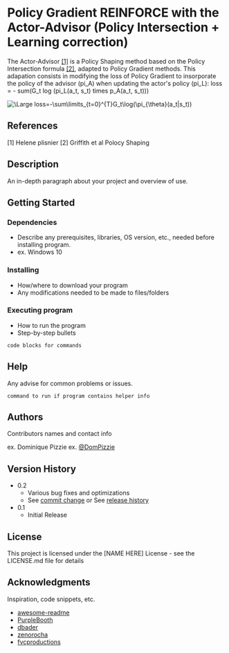 # Policy Gradient REINFORCE with the Actor-Advisor (Policy Intersection + Learning correction)

The Actor-Advisor [[1]](#1) is a Policy Shaping method based on the Policy Intersection formula [[2]](#2), adapted to Policy Gradient methods. This adapation consists in modifying the loss of Policy Gradient to insorporate the policy of the advisor (pi_A) when updating the actor's policy (pi_L): loss = - sum(G_t log (pi_L(a_t, s_t) times p_A(a_t, s_t)))


<img src="https://latex.codecogs.com/svg.latex?\Large&space;loss=-\sum\limits_{t=0}^{T}G_t\log(\pi_{\theta}(a_t|s_t))" title="\Large loss=-\sum\limits_{t=0}^{T}G_t\log(\pi_{\theta}(a_t|s_t))" />

## References
<a id="1">[1]</a>
Helene plisnier
<a id="2">[2]</a>
Griffith et al Polocy Shaping

## Description

An in-depth paragraph about your project and overview of use.

## Getting Started

### Dependencies

* Describe any prerequisites, libraries, OS version, etc., needed before installing program.
* ex. Windows 10

### Installing

* How/where to download your program
* Any modifications needed to be made to files/folders

### Executing program

* How to run the program
* Step-by-step bullets
```
code blocks for commands
```

## Help

Any advise for common problems or issues.
```
command to run if program contains helper info
```

## Authors

Contributors names and contact info

ex. Dominique Pizzie
ex. [@DomPizzie](https://twitter.com/dompizzie)

## Version History

* 0.2
    * Various bug fixes and optimizations
    * See [commit change]() or See [release history]()
* 0.1
    * Initial Release

## License

This project is licensed under the [NAME HERE] License - see the LICENSE.md file for details

## Acknowledgments

Inspiration, code snippets, etc.
* [awesome-readme](https://github.com/matiassingers/awesome-readme)
* [PurpleBooth](https://gist.github.com/PurpleBooth/109311bb0361f32d87a2)
* [dbader](https://github.com/dbader/readme-template)
* [zenorocha](https://gist.github.com/zenorocha/4526327)
* [fvcproductions](https://gist.github.com/fvcproductions/1bfc2d4aecb01a834b46)
